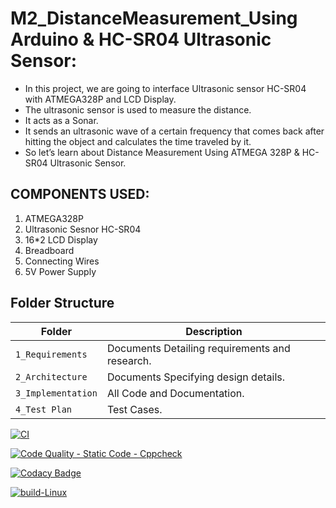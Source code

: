 # M2_DistanceMeasurement_Using Arduino & HC-SR04 Ultrasonic Sensor:

* In this project, we are going to interface Ultrasonic sensor HC-SR04 with ATMEGA328P and LCD Display.
* The ultrasonic sensor is used to measure the distance.
* It acts as a Sonar.
* It sends an ultrasonic wave of a certain frequency that comes back after hitting the object and calculates the time traveled by it.
* So let’s learn about Distance Measurement Using ATMEGA 328P & HC-SR04 Ultrasonic Sensor.

## COMPONENTS USED:

1. ATMEGA328P
2. Ultrasonic Sesnor HC-SR04
3. 16*2 LCD Display
4. Breadboard
5. Connecting Wires
6. 5V Power Supply

## Folder Structure
Folder               | Description
-------------------  | -----------------------------------------
`1_Requirements`     | Documents Detailing requirements and research.
`2_Architecture`     | Documents Specifying design details.
`3_Implementation`   | All Code and Documentation.
`4_Test Plan`| Test Cases.



[![CI](https://github.com/DHIVYA-345/M2-EMBEDDED_ATMEGA_ULTRASONIC_SOUND_SENSOR/actions/workflows/main.yml/badge.svg)](https://github.com/DHIVYA-345/M2-EMBEDDED_ATMEGA_ULTRASONIC_SOUND_SENSOR/actions/workflows/main.yml)

[![Code Quality - Static Code - Cppcheck](https://github.com/DHIVYA-345/M2-EMBEDDED_ATMEGA_ULTRASONIC_SOUND_SENSOR/actions/workflows/c-cpp.yml/badge.svg)](https://github.com/DHIVYA-345/M2-EMBEDDED_ATMEGA_ULTRASONIC_SOUND_SENSOR/actions/workflows/c-cpp.yml)

[![Codacy Badge](https://app.codacy.com/project/badge/Grade/2cd7012265924c86bf07b3bb14d755f4)](https://www.codacy.com/gh/DHIVYA-345/M2-EMBEDDED_ATMEGA_ULTRASONIC_SOUND_SENSOR/dashboard?utm_source=github.com&amp;utm_medium=referral&amp;utm_content=DHIVYA-345/M2-EMBEDDED_ATMEGA_ULTRASONIC_SOUND_SENSOR&amp;utm_campaign=Badge_Grade)


[![build-Linux](https://github.com/DHIVYA-345/M2-EMBEDDED_ATMEGA_ULTRASONIC_SOUND_SENSOR/actions/workflows/build.yml/badge.svg)](https://github.com/DHIVYA-345/M2-EMBEDDED_ATMEGA_ULTRASONIC_SOUND_SENSOR/actions/workflows/build.yml)
